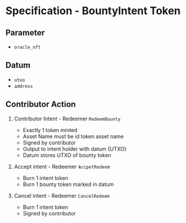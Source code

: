 # Specification - BountyIntent Token

## Parameter

- `oracle_nft`

## Datum

- `utxo`
- `address`

## Contributor Action

1. Contributor Intent - Redeemer `RedeemBounty`

   - Exactly 1 token minted
   - Asset Name must be id token asset name
   - Signed by contributor
   - Output to intent holder with datum {UTXO}
   - Datum stores UTXO of bounty token

2. Accept intent - Redeemer `AccpetRedeem`

   - Burn 1 intent token
   - Burn 1 bounty token marked in datum

3. Cancel intent - Redeemer `CancelRedeem`

   - Burn 1 intent token
   - Signed by contributor
